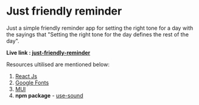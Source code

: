 # Just friendly reminder

Just a simple friendly reminder app for setting the right tone for a day with the sayings that
"Setting the right tone for the day defines the rest of the day".

**Live link : [just-friendly-reminder](https://just-friendly-reminder.netlify.app/)**

Resources ultilised are mentioned below:

1. [React Js](https://reactjs.org/)
2. [Google Fonts](https://fonts.google.com/)
3. [MUI](https://mui.com/)
4. **npm package** - [use-sound](https://www.npmjs.com/package/use-sound)

